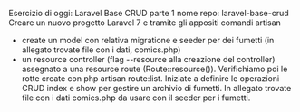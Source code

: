 Esercizio di oggi: Laravel Base CRUD parte 1
nome repo: laravel-base-crud
Creare un nuovo progetto Laravel 7 e tramite gli appositi comandi artisan
- create un model con relativa migratione e seeder per dei fumetti (in allegato trovate file con i dati, comics.php)
- un resource controller (flag --resource alla creazione del controller) assegnato a una resource route (Route::resource()). Verifichiamo poi le rotte create con php artisan route:list.
Iniziate a definire le operazioni CRUD index e show per gestire un archivio di fumetti.
In allegato trovate file con i dati comics.php da usare con il seeder per i fumetti.


